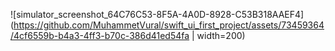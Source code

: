 ![simulator_screenshot_64C76C53-8F5A-4A0D-8928-C53B318AAEF4](https://github.com/MuhammetVural/swift_ui_first_project/assets/73459364/4cf6559b-b4a3-4ff3-b70c-386d41ed54fa | width=200)

